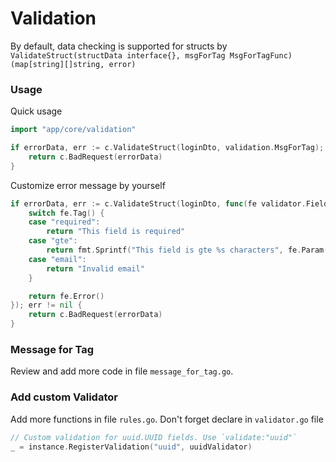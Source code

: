 # Validation

By default, data checking is supported for structs by `ValidateStruct(structData interface{}, msgForTag MsgForTagFunc) (map[string][]string, error)`

### Usage


Quick usage
```go
import "app/core/validation"

if errorData, err := c.ValidateStruct(loginDto, validation.MsgForTag); err != nil {
    return c.BadRequest(errorData)
}
```

Customize error message by yourself
```go
if errorData, err := c.ValidateStruct(loginDto, func(fe validator.FieldError) string {
    switch fe.Tag() {
    case "required":
        return "This field is required"
    case "gte":
        return fmt.Sprintf("This field is gte %s characters", fe.Param())
    case "email":
        return "Invalid email"
    }

    return fe.Error()
}); err != nil {
    return c.BadRequest(errorData)
}
```

### Message for Tag

Review and add more code in file `message_for_tag.go`.

### Add custom Validator

Add more functions in file `rules.go`. Don't forget declare in `validator.go` file

```go
// Custom validation for uuid.UUID fields. Use `validate:"uuid"`
_ = instance.RegisterValidation("uuid", uuidValidator)
```